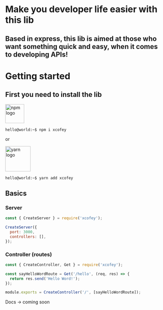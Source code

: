 # Make you developer life easier with this lib
## Based in express, this lib is aimed at those who want something quick and easy, when it comes to developing APIs!

# Getting started
## First you need to **install** the lib
<img src="https://upload.wikimedia.org/wikipedia/commons/thumb/d/db/Npm-logo.svg/540px-Npm-logo.svg.png" width="60" alt="npm logo"/>

```console
hello@world:~$ npm i xcofey
```
or

<img src="https://www.bram.us/wordpress/wp-content/uploads/2016/10/yarn-kitten-full.png" width="80" alt="yarn logo"/>

```console
hello@world:~$ yarn add xcofey
```

## Basics

### Server
```js
const { CreateServer } = require('xcofey');

CreateServer({
  port: 3000,
  controllers: [],
});
```

### Controller (routes)

```js
const { CreateController, Get } = require('xcofey');

const sayHelloWordRoute = Get('/hello', (req, res) => {
  return res.send('Hello Word!');
});

module.exports = CreateController('/', [sayHelloWordRoute]);
```

Docs -> coming soon